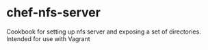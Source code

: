 chef-nfs-server
===============

Cookbook for setting up nfs server and exposing a set of directories. Intended for use with Vagrant
